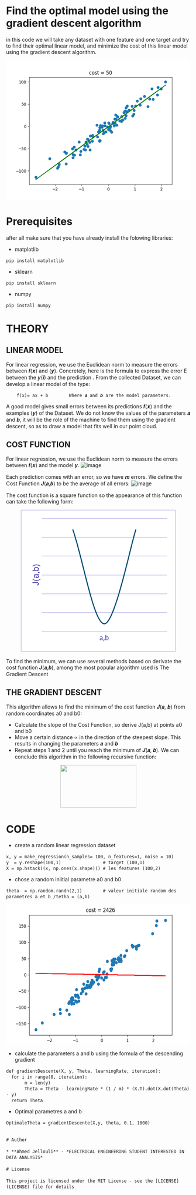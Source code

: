 
# Find the optimal model using the gradient descent algorithm

in this code we will take any dataset with one feature and one target and try to find their optimal linear model, and minimize the cost of this linear model using the gradient descent algorithm.

<p align="center">
  <img width="550" height="380" src="optimalModele.png">
</p>

# Prerequisites

after all make sure that you have already install the folowing libraries:

- matplotlib
```
pip install matplotlib
```
-  sklearn 
```
pip install sklearn 
```
- numpy 
```
pip install numpy 
```

# THEORY
## **LINEAR MODEL** 
For linear regression, we use the Euclidean norm to measure the errors between 𝒇(𝒙) and (𝒚). Concretely, here is the formula to express the error E between the 𝒚(𝒊) and the prediction .
From the collected Dataset, we can develop a linear model of the type:
```
    f(x)= ax + b        Where 𝒂 and 𝒃 are the model parameters.
```
A good model gives small errors between its predictions 𝒇(𝒙) and the examples (𝒚) of the Dataset. 
We do not know the values of the parameters 𝒂 and 𝒃, it will be the role of the machine to find them using the gradient descent, so as to draw a model that fits well in our point cloud.
## **COST FUNCTION**
For linear regression, we use the Euclidean norm to measure the errors between 𝒇(𝒙) and the model 𝒚.
![image](https://user-images.githubusercontent.com/90426606/162482149-b6648431-4fd2-4b1b-b6d6-b20961fd5eae.png)

Each prediction comes with an error, so we have 𝒎 errors. We define the Cost Function 𝑱(𝒂,𝒃) to be the average of all errors:
![image](https://user-images.githubusercontent.com/90426606/162481932-6bc7b101-8cf1-43cf-b3cf-0fc604257d89.png)

The cost function is a square function so the appearance of this function can take the following form:
<p align="center">
  <img width="424" height="387" src="CostFunction.png">
</p>
To find the minimum, we can use several methods based on derivate the cost function  𝑱(𝒂,𝒃), among the most popular algorithm used is The Gradient Descent

## **THE GRADIENT DESCENT**
This algorithm allows to find the minimum of the cost function 𝑱(𝒂, 𝒃) from random coordinates a0 and b0:

- Calculate the slope of the Cost Function, so derive J(a,b) at points a0 and b0
- Move a certain distance ∝ in the direction of the steepest slope. This results in changing the parameters 𝒂 and 𝒃
- Repeat steps 1 and 2 until you reach the minimum of 𝑱(𝒂, 𝒃).
We can conclude this algorithm in the following recursive function:
<p align="center">
  <img width="208" height="116" src="https://user-images.githubusercontent.com/90426606/162487031-8133e2c4-a00e-4b73-b3c1-22672c6c5835.png">
</p>

# CODE

- create a random linear regression dataset

```
x, y = make_regression(n_samples= 100, n_features=1, noise = 10)  
y  = y.reshape(100,1)                # target (100,1)  
X = np.hstack((x, np.ones(x.shape))) # les features (100,2)  
```
- chose a random iniitial parametre a0 and b0
```
theta  = np.random.randn(2,1)        # valeur initiale random des parametres a et b /tetha = (a,b)    
```
<p align="center">
  <img width="550" height="380" src="initialModele.png">
</p>

- calculate the parameters a and b using the formula of the descending gradient

```
def gradientDescente(X, y, Theta, learningRate, iteration):
  for i in range(0, iteration):
       m = len(y)
       Theta = Theta - learningRate * (1 / m) * (X.T).dot(X.dot(Theta) - y)
  return Theta  
```
- Optimal parametres a and b

```
OptimaleTheta = gradientDescente(X,y, theta, 0.1, 1000)  
```

```

# Author

* **Ahmed Jellouli** - *ELECTRICAL ENGINEERING STUDENT INTERESTED IN DATA ANALYSIS*

# License

This project is licensed under the MIT License - see the [LICENSE](LICENSE) file for details


